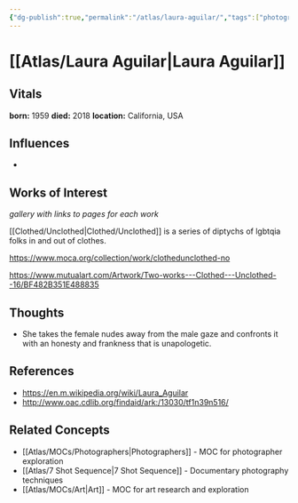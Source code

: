 ```yaml
---
{"dg-publish":true,"permalink":"/atlas/laura-aguilar/","tags":["photographers","artresearch","🌱"],"updated":"2025-10-07T14:24:50.803-07:00"}
---
```


# [[Atlas/Laura Aguilar\|Laura Aguilar]]

## Vitals

**born:** 1959
**died:** 2018
**location:** California, USA

## Influences

-

## Works of Interest

*gallery with links to pages for each work*

[[Clothed/Unclothed\|Clothed/Unclothed]] is a series of diptychs of lgbtqia folks in and out of clothes.

https://www.moca.org/collection/work/clothedunclothed-no

https://www.mutualart.com/Artwork/Two-works---Clothed---Unclothed--16/BF482B351E488835



## Thoughts
- She takes the female nudes away from the male gaze and confronts it with an honesty and frankness that is unapologetic.

## References
- https://en.m.wikipedia.org/wiki/Laura_Aguilar
- http://www.oac.cdlib.org/findaid/ark:/13030/tf1n39n516/

## Related Concepts
- [[Atlas/MOCs/Photographers\|Photographers]] - MOC for photographer exploration
- [[Atlas/7 Shot Sequence\|7 Shot Sequence]] - Documentary photography techniques
- [[Atlas/MOCs/Art\|Art]] - MOC for art research and exploration
